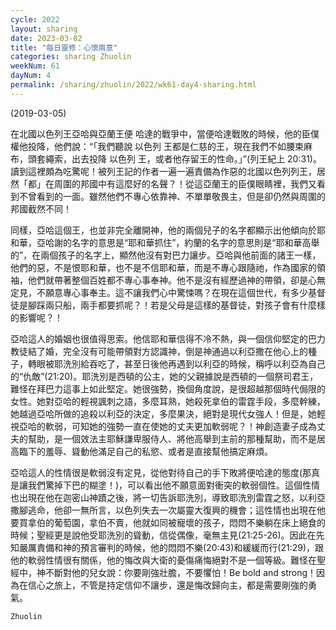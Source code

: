 ```yaml
---
cycle: 2022
layout: sharing
date: 2023-03-02
title: "每日靈修：心懷兩意"
categories: sharing Zhuolin
weekNum: 61
dayNum: 4
permalink: /sharing/zhuolin/2022/wk61-day4-sharing.html
---
```

(2019-03-05)

在北國以色列王亞哈與亞蘭王便 哈達的戰爭中，當便哈達戰敗的時候，他的臣僕權他投降，他們說：“「我們聽說 以色列 王都是仁慈的王，現在我們不如腰束麻布，頭套繩索，出去投降 以色列 王，或者他存留王的性命。」”(列王紀上 20:31)。讀到這裡頗為吃驚呢！被列王記的作者一遍一遍責備為作惡的北國以色列列王，居然「都」在周圍的邦國中有這麼好的名聲？！從這亞蘭王的臣僕眼睛裡，我們又看到不曾看到的一面。雖然他們不專心依靠神、不單單敬畏主，但是卻仍然與周圍的邦國截然不同！

同樣，亞哈這個王，也並非完全離開神，他的兩個兒子的名字都顯示出他傾向於耶和華，亞哈謝的名字的意思是“耶和華抓住”，約蘭的名字的意思則是“耶和華高舉的”，在兩個孩子的名字上，顯然他沒有對巴力讓步。亞哈與他前面的諸王一樣，他們的惡，不是恨耶和華，也不是不信耶和華，而是不專心跟隨祂，作為國家的領袖，他們就帶著整個百姓都不專心事奉神。他不是沒有經歷過神的帶領，卻是心無定見，不願意專心事奉主。這不讓我們心中驚悚嗎？在現在這個世代，有多少基督徒是腳踩兩只船，兩手都要抓呢？！若是父母是這樣的基督徒，對孩子會有什麼樣的影響呢？！  

亞哈這人的婚姻也很值得思索。他信耶和華信得不冷不熱，與一個信仰堅定的巴力教徒結了婚，完全沒有可能帶領對方認識神，倒是神通過以利亞撒在他心上的種子，轉眼被耶洗別給吞吃了，甚至日後他再遇到以利亞的時候，稱呼以利亞為自己的“仇敵”(21:20)。耶洗別是西頓的公主，她的父親據說是西頓的一個祭司君王，難怪在拜巴力這事上如此堅定。她很強勢，換個角度說，是很超越那個時代侷限的女性。她對亞哈的輕視諷刺之語，多麼耳熟，她殺死拿伯的雷霆手段，多麼幹練，她越過亞哈所做的追殺以利亞的決定，多麼果決，絕對是現代女強人！但是，她輕視亞哈的軟弱，可知她的強勢一直在使她的丈夫更加軟弱呢？！神創造妻子成為丈夫的幫助，是一個效法主耶穌謙卑服侍人、將他高舉到主前的那種幫助，而不是居高臨下的羞辱、聳動他滿足自己的私慾、或者是直接幫他搞定麻煩。  

亞哈這人的性情很是軟弱沒有定見，從他對待自己的手下敗將便哈達的態度(那真是讓我們驚掉下巴的糊塗！)，可以看出他不願意面對衝突的軟弱個性。這個性情也出現在他在迦密山神蹟之後，將一切告訴耶洗別，導致耶洗別雷霆之怒，以利亞撒腳逃命，他卻一無所言，以色列失去一次屬靈大復興的機會；這性情也出現在他要買拿伯的葡萄園，拿伯不賣，他就如同被寵壞的孩子，悶悶不樂躺在床上絕食的時候；聖經更是說他受耶洗別的聳動，信從偶像，毫無主見(21:25-26)。因此在先知嚴厲責備和神的預言審判的時候，他的悶悶不樂(20:43)和緩緩而行(21:29)，跟他的軟弱性情很有關係，他的悔改與大衛的憂傷痛悔絕對不是一個等級。難怪在聖經中，神不斷對他的兒女說：你要剛強壯膽，不要懼怕！Be bold and strong！因為在信心之旅上，不管是持定信仰不讓步，還是悔改歸向主，都是需要剛強的勇氣。  

`Zhuolin`  
